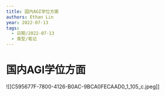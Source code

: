 ```yaml
---
title: 国内AGI学位方面
authors: Ethan Lin
year: 2022-07-13 
tags:
  - 日期/2022-07-13 
  - 类型/笔记 
---
```



# 国内AGI学位方面





![[C595677F-7800-4126-B0AC-9BCA0FECAAD0_1_105_c.jpeg]]